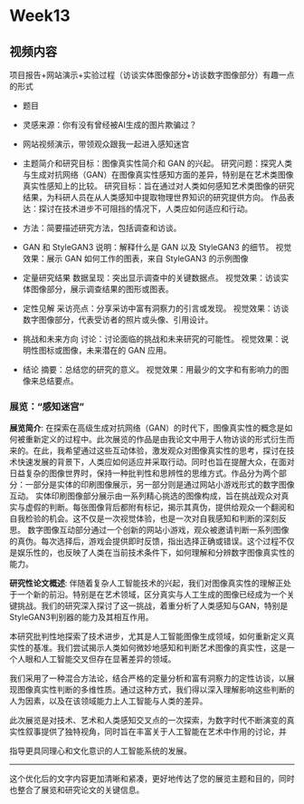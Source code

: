 # Week13

## 视频内容
项目报告+网站演示+实验过程（访谈实体图像部分+访谈数字图像部分）有趣一点的形式

- 题目

- 灵感来源：你有没有曾经被AI生成的图片欺骗过？

- 网站视频演示，带领观众跟我一起进入感知迷宫
  
- 主题简介和研究目标：图像真实性简介和 GAN 的兴起。
研究问题：探究人类与生成对抗网络（GAN）在图像真实性感知方面的差异，特别是在艺术类图像真实性感知上的比较。
研究目标：旨在通过对人类如何感知艺术类图像的研究结果，为科研人员在从人类感知中提取物理世界知识的研究提供方向。
作品表达：探讨在技术进步不可阻挡的情况下，人类应如何适应和行动。

- 方法：简要描述研究方法，包括调查和访谈。
  
- GAN 和 StyleGAN3
说明：解释什么是 GAN 以及 StyleGAN3 的细节。
视觉效果：展示 GAN 如何工作的图表，来自 StyleGAN3 的示例图像

- 定量研究结果
数据呈现：突出显示调查中的关键数据点。
视觉效果：访谈实体图像部分，展示调查结果的图形或图表。

- 定性见解
采访亮点：分享采访中富有洞察力的引言或发现。
视觉效果：访谈数字图像部分，代表受访者的照片或头像、引用设计。

- 挑战和未来方向
讨论：讨论面临的挑战和未来研究的可能性。
视觉效果：说明性图标或图像，未来潜在的 GAN 应用。

- 结论
摘要：总结您的研究的意义。
视觉效果：用最少的文字和有影响力的图像来总结要点。




### 展览：“感知迷宫”

**展览简介**:
在探索在高级生成对抗网络（GAN）的时代下，图像真实性的概念是如何被重新定义的过程中。此次展览的作品是由我论文中用于人物访谈的形式衍生而来的。在此，我希望通过这些互动体验，激发观众对图像真实性的思考，探讨在技术快速发展的背景下，人类应如何适应并采取行动。同时也旨在提醒大众，在面对日益复杂的图像世界时，保持一种批判性和思辨性的思维方式。作品分为两个部分：一部分是实体的印刷图像展示，另一部分则是通过网站小游戏形式的数字图像互动。
实体印刷图像部分展示由一系列精心挑选的图像构成，旨在挑战观众对真实与虚假的判断。每张图像背后都附有标记，揭示其真伪，提供给观众一个翻阅和自我检验的机会。这不仅是一次视觉体验，也是一次对自我感知和判断的深刻反思。
数字图像互动部分通过一个创新的网站小游戏，观众被邀请判断一系列图像的真伪。每次选择后，游戏会提供即时反馈，指出选择正确或错误。这个过程不仅是娱乐性的，也反映了人类在当前技术条件下，如何理解和分辨数字图像真实性的能力。





**研究性论文概述**:
伴随着复杂人工智能技术的兴起，我们对图像真实性的理解正处于一个新的前沿。特别是在艺术领域，区分真实与人工生成的图像已经成为一个关键挑战。我们的研究深入探讨了这一挑战，着重分析了人类感知与GAN，特别是StyleGAN3判别器的能力及其相互作用。

本研究批判性地探索了技术进步，尤其是人工智能图像生成领域，如何重新定义真实性的基准。我们尝试揭示人类如何微妙地感知和判断艺术图像的真实性，这是一个人眼和人工智能交叉但存在显著差异的领域。

我们采用了一种混合方法论，结合严格的定量分析和富有洞察力的定性访谈，以展现图像真实性判断的多维性质。通过这种方式，我们得以深入理解影响这些判断的人为因素，以及在该领域能力上人工智能与人类的差异。

此次展览是对技术、艺术和人类感知交叉点的一次探索，为数字时代不断演变的真实性叙事提供了独特视角，同时旨在丰富关于人工智能在艺术中作用的讨论，并

指导更具同理心和文化意识的人工智能系统的发展。

---

这个优化后的文字内容更加清晰和紧凑，更好地传达了您的展览主题和目的，同时也整合了展览和研究论文的关键信息。
